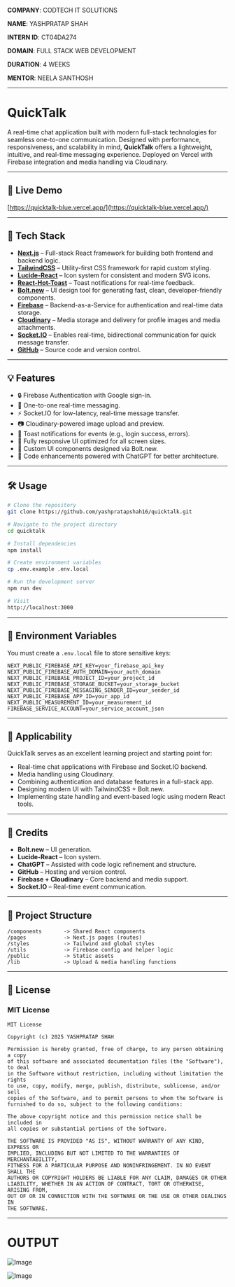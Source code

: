 
**COMPANY**: CODTECH IT SOLUTIONS

**NAME**: YASHPRATAP SHAH

**INTERN ID**: CT04DA274

**DOMAIN**: FULL STACK WEB DEVELOPMENT

**DURATION**: 4 WEEKS

**MENTOR**: NEELA SANTHOSH

---

# QuickTalk

A real-time chat application built with modern full-stack technologies for seamless one-to-one communication. Designed with performance, responsiveness, and scalability in mind, **QuickTalk** offers a lightweight, intuitive, and real-time messaging experience. Deployed on Vercel with Firebase integration and media handling via Cloudinary.

---

## 🔗 Live Demo

[https://quicktalk-blue.vercel.app/](https://quicktalk-blue.vercel.app/)

---

## 🚀 Tech Stack

* **[Next.js](https://nextjs.org/)** – Full-stack React framework for building both frontend and backend logic.
* **[TailwindCSS](https://tailwindcss.com/)** – Utility-first CSS framework for rapid custom styling.
* **[Lucide-React](https://lucide.dev/)** – Icon system for consistent and modern SVG icons.
* **[React-Hot-Toast](https://react-hot-toast.com/)** – Toast notifications for real-time feedback.
* **[Bolt.new](https://bolt.new/)** – UI design tool for generating fast, clean, developer-friendly components.
* **[Firebase](https://firebase.google.com/)** – Backend-as-a-Service for authentication and real-time data storage.
* **[Cloudinary](https://cloudinary.com/)** – Media storage and delivery for profile images and media attachments.
* **[Socket.IO](https://socket.io/)** – Enables real-time, bidirectional communication for quick message transfer.
* **[GitHub](https://github.com/yashpratapshah16/quicktalk)** – Source code and version control.

---

## 💡 Features

* 🔒 Firebase Authentication with Google sign-in.
* 📩 One-to-one real-time messaging.
* ⚡ Socket.IO for low-latency, real-time message transfer.
* 📷 Cloudinary-powered image upload and preview.
* 🔔 Toast notifications for events (e.g., login success, errors).
* 📱 Fully responsive UI optimized for all screen sizes.
* 🎨 Custom UI components designed via Bolt.new.
* 🧠 Code enhancements powered with ChatGPT for better architecture.

---

## 🛠️ Usage

```bash
# Clone the repository
git clone https://github.com/yashpratapshah16/quicktalk.git

# Navigate to the project directory
cd quicktalk

# Install dependencies
npm install

# Create environment variables
cp .env.example .env.local

# Run the development server
npm run dev

# Visit
http://localhost:3000
```

---

## 🔐 Environment Variables

You must create a `.env.local` file to store sensitive keys:

```env
NEXT_PUBLIC_FIREBASE_API_KEY=your_firebase_api_key
NEXT_PUBLIC_FIREBASE_AUTH_DOMAIN=your_auth_domain
NEXT_PUBLIC_FIREBASE_PROJECT_ID=your_project_id
NEXT_PUBLIC_FIREBASE_STORAGE_BUCKET=your_storage_bucket
NEXT_PUBLIC_FIREBASE_MESSAGING_SENDER_ID=your_sender_id
NEXT_PUBLIC_FIREBASE_APP_ID=your_app_id
NEXT_PUBLIC_MEASUREMENT_ID=your_measurement_id
FIREBASE_SERVICE_ACCOUNT=your_service_account_json
```

---

## 🧠 Applicability

QuickTalk serves as an excellent learning project and starting point for:

* Real-time chat applications with Firebase and Socket.IO backend.
* Media handling using Cloudinary.
* Combining authentication and database features in a full-stack app.
* Designing modern UI with TailwindCSS + Bolt.new.
* Implementing state handling and event-based logic using modern React tools.

---

## 🙌 Credits

* **Bolt.new** – UI generation.
* **Lucide-React** – Icon system.
* **ChatGPT** – Assisted with code logic refinement and structure.
* **GitHub** – Hosting and version control.
* **Firebase + Cloudinary** – Core backend and media support.
* **Socket.IO** – Real-time event communication.

---

## 📂 Project Structure

```
/components       -> Shared React components
/pages            -> Next.js pages (routes)
/styles           -> Tailwind and global styles
/utils            -> Firebase config and helper logic
/public           -> Static assets
/lib              -> Upload & media handling functions
```

---

## 📝 License

### MIT License

```
MIT License

Copyright (c) 2025 YASHPRATAP SHAH

Permission is hereby granted, free of charge, to any person obtaining a copy
of this software and associated documentation files (the "Software"), to deal
in the Software without restriction, including without limitation the rights
to use, copy, modify, merge, publish, distribute, sublicense, and/or sell
copies of the Software, and to permit persons to whom the Software is
furnished to do so, subject to the following conditions:

The above copyright notice and this permission notice shall be included in
all copies or substantial portions of the Software.

THE SOFTWARE IS PROVIDED "AS IS", WITHOUT WARRANTY OF ANY KIND, EXPRESS OR
IMPLIED, INCLUDING BUT NOT LIMITED TO THE WARRANTIES OF MERCHANTABILITY,
FITNESS FOR A PARTICULAR PURPOSE AND NONINFRINGEMENT. IN NO EVENT SHALL THE
AUTHORS OR COPYRIGHT HOLDERS BE LIABLE FOR ANY CLAIM, DAMAGES OR OTHER
LIABILITY, WHETHER IN AN ACTION OF CONTRACT, TORT OR OTHERWISE, ARISING FROM,
OUT OF OR IN CONNECTION WITH THE SOFTWARE OR THE USE OR OTHER DEALINGS IN
THE SOFTWARE.
```

---

# OUTPUT

![Image](https://github.com/user-attachments/assets/66b9752f-39cb-413f-8219-1bffc8632c17)


![Image](https://github.com/user-attachments/assets/6a8ea27d-a8dc-4cb6-80c0-a2a1bb4fe5be)